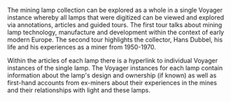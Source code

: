 The mining lamp collection can be explored as a whole in a single Voyager instance whereby all lamps that were digitized can be viewed and explored via annotations, articles and guided tours. The first tour talks about mining lamp technology, manufacture and development within the context of early modern Europe. The second tour highlights the collector, Hans Dubbel, his life and his experiences as a miner from 1950-1970. 

Within the articles of each lamp there is a hyperlink to individual Voyager instances of the single lamp. The Voyager instances for each lamp contain information about the lamp's design and ownership (if known) as well as first-hand accounts from ex-miners about their experiences in the mines and their relationships with light and these lamps. 